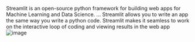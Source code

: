 Streamlit is an open-source python framework for building web apps for Machine Learning and Data Science. ... Streamlit allows you to write an app the same way you write a python code. Streamlit makes it seamless to work on the interactive loop of coding and viewing results in the web app
![image](https://user-images.githubusercontent.com/83537775/150668280-a6e8dc3a-c93c-4e73-b04a-8c6e0bd534f1.png)
